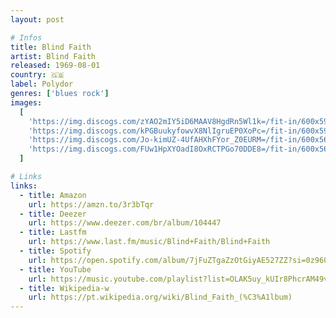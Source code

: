 ```yaml
---
layout: post

# Infos
title: Blind Faith
artist: Blind Faith
released: 1969-08-01
country: 🇬🇧
label: Polydor
genres: ['blues rock']
images:
  [
    'https://img.discogs.com/zYAO2mIY5iD6MAAV8HgdRn5Wl1k=/fit-in/600x595/filters:strip_icc():format(jpeg):mode_rgb():quality(90)/discogs-images/R-391938-1394741346-1051.jpeg.jpg',
    'https://img.discogs.com/kPGBuukyfowvX8NlIgruEP0XoPc=/fit-in/600x595/filters:strip_icc():format(jpeg):mode_rgb():quality(90)/discogs-images/R-391938-1278624742.jpeg.jpg',
    'https://img.discogs.com/Jo-kimUZ-4UfAHXhFYor_Z0EURM=/fit-in/600x566/filters:strip_icc():format(jpeg):mode_rgb():quality(90)/discogs-images/R-391938-1394741732-5751.jpeg.jpg',
    'https://img.discogs.com/FUw1HpXYOadI8OxRCTPGo70DDE8=/fit-in/600x567/filters:strip_icc():format(jpeg):mode_rgb():quality(90)/discogs-images/R-391938-1394743497-1820.jpeg.jpg',
  ]

# Links
links:
  - title: Amazon
    url: https://amzn.to/3r3bTqr
  - title: Deezer
    url: https://www.deezer.com/br/album/104447
  - title: Lastfm
    url: https://www.last.fm/music/Blind+Faith/Blind+Faith
  - title: Spotify
    url: https://open.spotify.com/album/7jFuZTgaZzOtGiyAE527ZZ?si=0z960FI_QHOLsx0JfWpONQ
  - title: YouTube
    url: https://music.youtube.com/playlist?list=OLAK5uy_kUIr8PhcrAM49vO_vtT1omGF1K7NCmfoE
  - title: Wikipedia-w
    url: https://pt.wikipedia.org/wiki/Blind_Faith_(%C3%A1lbum)
---
```

